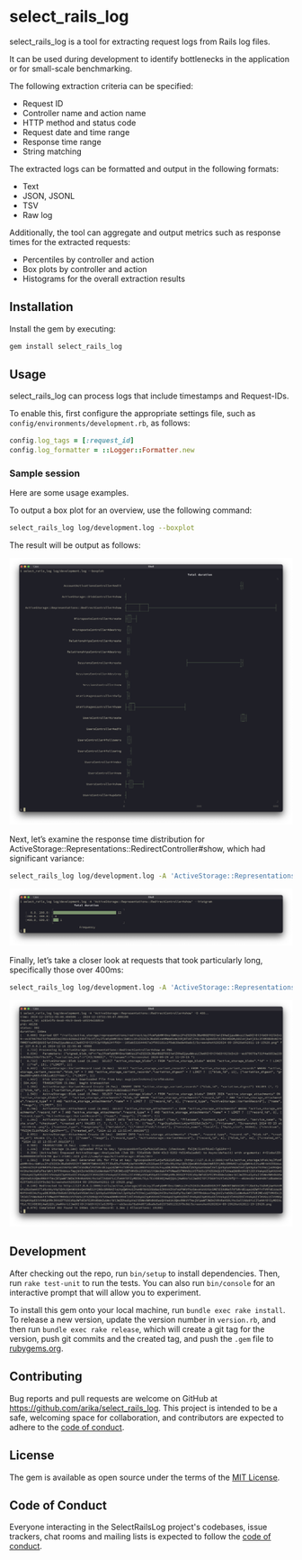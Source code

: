 # select_rails_log

select_rails_log is a tool for extracting request logs from Rails log files.

It can be used during development to identify bottlenecks in the application or for small-scale benchmarking.

The following extraction criteria can be specified:

* Request ID
* Controller name and action name
* HTTP method and status code
* Request date and time range
* Response time range
* String matching

The extracted logs can be formatted and output in the following formats:

* Text
* JSON, JSONL
* TSV
* Raw log

Additionally, the tool can aggregate and output metrics such as response times for the extracted requests:

* Percentiles by controller and action
* Box plots by controller and action
* Histograms for the overall extraction results

## Installation

Install the gem by executing:

```bash
gem install select_rails_log
```

## Usage

select_rails_log can process logs that include timestamps and Request-IDs.

To enable this, first configure the appropriate settings file, such as `config/environments/development.rb`, as follows:

```ruby
config.log_tags = [:request_id]
config.log_formatter = ::Logger::Formatter.new
```

### Sample session

Here are some usage examples.

To output a box plot for an overview, use the following command:

```bash
select_rails_log log/development.log --boxplot
```

The result will be output as follows:

![boxplot](images/boxplot.png)

Next, let’s examine the response time distribution for ActiveStorage::Representations::RedirectController#show, which had significant variance:

```bash
select_rails_log log/development.log -A 'ActiveStorage::Representations::RedirectController#show' --histgram
```
![histgram](images/histgram.png)

Finally, let’s take a closer look at requests that took particularly long, specifically those over 400ms:

```bash
select_rails_log log/development.log -A 'ActiveStorage::Representations::RedirectController#show' -D 400..
```

![text](images/text.png)

## Development

After checking out the repo, run `bin/setup` to install dependencies. Then, run `rake test-unit` to run the tests. You can also run `bin/console` for an interactive prompt that will allow you to experiment.

To install this gem onto your local machine, run `bundle exec rake install`. To release a new version, update the version number in `version.rb`, and then run `bundle exec rake release`, which will create a git tag for the version, push git commits and the created tag, and push the `.gem` file to [rubygems.org](https://rubygems.org).

## Contributing

Bug reports and pull requests are welcome on GitHub at https://github.com/arika/select_rails_log. This project is intended to be a safe, welcoming space for collaboration, and contributors are expected to adhere to the [code of conduct](https://github.com/arika/select_rails_log/blob/master/CODE_OF_CONDUCT.md).

## License

The gem is available as open source under the terms of the [MIT License](https://opensource.org/licenses/MIT).

## Code of Conduct

Everyone interacting in the SelectRailsLog project's codebases, issue trackers, chat rooms and mailing lists is expected to follow the [code of conduct](https://github.com/arika/select_rails_log/blob/master/CODE_OF_CONDUCT.md).
